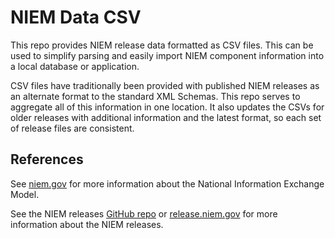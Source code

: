 
# NIEM Data CSV

This repo provides NIEM release data formatted as CSV files.  This can be used to simplify parsing and easily import NIEM component information into a local database or application.

CSV files have traditionally been provided with published NIEM releases as an alternate format to the standard XML Schemas.  This repo serves to aggregate all of this information in one location.  It also updates the CSVs for older releases with additional information and the latest format, so each set of release files are consistent.

## References

See [niem.gov](https://www.niem.gov) for more information about the National Information Exchange Model.

See the NIEM releases [GitHub repo](https://github.com/NIEM/NIEM-Releases) or [release.niem.gov](https://release.niem.gov/niem) for more information about the NIEM releases.
